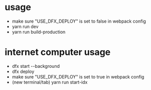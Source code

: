 # usage
- make sure "USE_DFX_DEPLOY" is set to false in webpack config
- yarn run dev
- yarn run build-production

# internet computer usage
- dfx start --background
- dfx deploy
- make sure "USE_DFX_DEPLOY" is set to true in webpack config
- (new terminal/tab) yarn run start-idx
